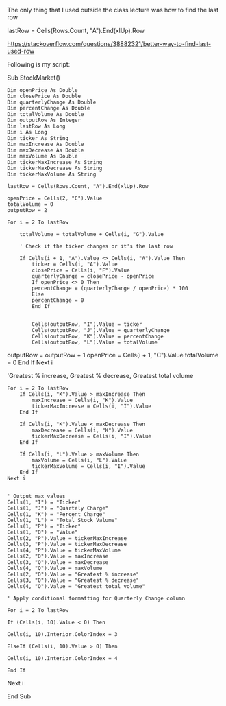 The only thing that I used outside the class lecture was how to find the last row

lastRow = Cells(Rows.Count, "A").End(xlUp).Row

https://stackoverflow.com/questions/38882321/better-way-to-find-last-used-row

Following is my script:

Sub StockMarket()
    
    Dim openPrice As Double
    Dim closePrice As Double
    Dim quarterlyChange As Double
    Dim percentChange As Double
    Dim totalVolume As Double
    Dim outputRow As Integer
    Dim lastRow As Long
    Dim i As Long
    Dim ticker As String
    Dim maxIncrease As Double
    Dim maxDecrease As Double
    Dim maxVolume As Double
    Dim tickerMaxIncrease As String
    Dim tickerMaxDecrease As String
    Dim tickerMaxVolume As String
    
    lastRow = Cells(Rows.Count, "A").End(xlUp).Row

    openPrice = Cells(2, "C").Value
    totalVolume = 0
    outputRow = 2

    For i = 2 To lastRow
       
        totalVolume = totalVolume + Cells(i, "G").Value
        
        ' Check if the ticker changes or it's the last row
      
        If Cells(i + 1, "A").Value <> Cells(i, "A").Value Then
            ticker = Cells(i, "A").Value
            closePrice = Cells(i, "F").Value
            quarterlyChange = closePrice - openPrice
            If openPrice <> 0 Then
            percentChange = (quarterlyChange / openPrice) * 100
            Else
            percentChange = 0
            End If
                                                         
            
            Cells(outputRow, "I").Value = ticker
            Cells(outputRow, "J").Value = quarterlyChange
            Cells(outputRow, "K").Value = percentChange
            Cells(outputRow, "L").Value = totalVolume

outputRow = outputRow + 1
            openPrice = Cells(i + 1, "C").Value
            totalVolume = 0
        End If
    Next i

'Greatest % increase, Greatest % decrease, Greatest total volume

    For i = 2 To lastRow
        If Cells(i, "K").Value > maxIncrease Then
            maxIncrease = Cells(i, "K").Value
            tickerMaxIncrease = Cells(i, "I").Value
        End If

        If Cells(i, "K").Value < maxDecrease Then
            maxDecrease = Cells(i, "K").Value
            tickerMaxDecrease = Cells(i, "I").Value
        End If

        If Cells(i, "L").Value > maxVolume Then
            maxVolume = Cells(i, "L").Value
            tickerMaxVolume = Cells(i, "I").Value
        End If
    Next i

        
    ' Output max values
    Cells(1, "I") = "Ticker"
    Cells(1, "J") = "Quartely Charge"
    Cells(1, "K") = "Percent Charge"
    Cells(1, "L") = "Total Stock Valume"
    Cells(1, "P") = "Ticker"
    Cells(1, "Q") = "Value"
    Cells(2, "P").Value = tickerMaxIncrease
    Cells(3, "P").Value = tickerMaxDecrease
    Cells(4, "P").Value = tickerMaxVolume
    Cells(2, "Q").Value = maxIncrease
    Cells(3, "Q").Value = maxDecrease
    Cells(4, "Q").Value = maxVolume
    Cells(2, "O").Value = "Greatest % increase"
    Cells(3, "O").Value = "Greatest % decrease"
    Cells(4, "O").Value = "Greatest total volume"

    ' Apply conditional formatting for Quarterly Change column
    
    For i = 2 To lastRow
    
    If (Cells(i, 10).Value < 0) Then
    
    Cells(i, 10).Interior.ColorIndex = 3
    
    ElseIf (Cells(i, 10).Value > 0) Then

    Cells(i, 10).Interior.ColorIndex = 4
    
    End If
    
Next i

    
End Sub


